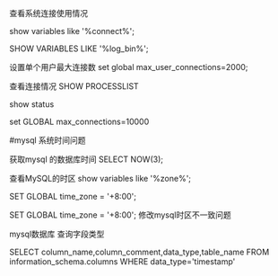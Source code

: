 查看系统连接使用情况

show variables like '%connect%';

SHOW VARIABLES LIKE '%log_bin%';

设置单个用户最大连接数
set global max_user_connections=2000;

查看连接情况
SHOW PROCESSLIST

show status


set GLOBAL max_connections=10000


#mysql  系统时间问题

获取mysql  的数据库时间   SELECT NOW(3);

查看MySQL的时区
show variables like '%zone%';

SET GLOBAL time_zone = '+8:00';

SET GLOBAL time_zone = '+8:00';  修改mysql时区不一致问题

mysql数据库 查询字段类型

SELECT column_name,column_comment,data_type,table_name 
FROM information_schema.columns 
WHERE data_type='timestamp'
